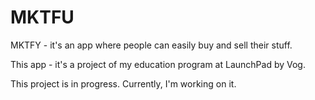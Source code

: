 # MKTFU

MKTFY - it's an app where people can easily buy and sell their stuff.

This app - it's a project of my education program at LaunchPad by Vog.

This project is in progress. Currently, I'm working on it.

